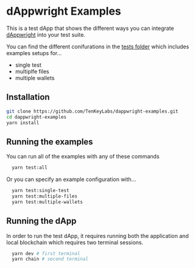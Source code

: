 # dAppwright Examples

This is a test dApp that shows the different ways you can integrate [dAppwright](https://github.com/TenKeyLabs/dappwright) into your test suite.

You can find the different conifurations in the [tests folder](https://github.com/TenKeyLabs/dappwright-examples/tree/main/tests) which includes examples setups for...

- single test
- multiplfe files
- multiple wallets

## Installation

```bash
git clone https://github.com/TenKeyLabs/dappwright-examples.git
cd dappwright-examples
yarn install
```

## Running the examples

You can run all of the examples with any of these commands

```bash
  yarn test:all
```

Or you can specify an example configuration with...

```bash
  yarn test:single-test
  yarn test:multiple-files
  yarn test:multiple-wallets
```

## Running the dApp

In order to run the test dApp, it requires running both the application and local blockchain which requires two terminal sessions.

```bash
  yarn dev # first terminal
  yarn chain # second terminal
```
